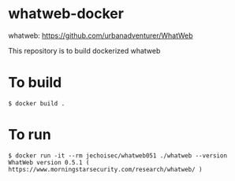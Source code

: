 # whatweb-docker

whatweb: https://github.com/urbanadventurer/WhatWeb

This repository is to build dockerized whatweb 

# To build

```
$ docker build . 
```

# To run

```
$ docker run -it --rm jechoisec/whatweb051 ./whatweb --version
WhatWeb version 0.5.1 ( https://www.morningstarsecurity.com/research/whatweb/ )
```
